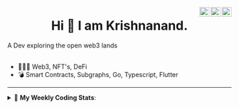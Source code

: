 <a href="https://twitter.com/incrypto32" target="_blank" rel="nofollow"><img align="right" alt="Pratik's Twitter" width="22px" src="https://cdn.jsdelivr.net/npm/simple-icons@v3/icons/twitter.svg" /></a><a href="https://www.linkedin.com/in/incrypto32" target="_blank" rel="nofollow"><img align="right" alt="Pratik's Linkdein" width="22px" src="https://cdn.jsdelivr.net/npm/simple-icons@v3/icons/linkedin.svg" /></a><a href="https://www.instagram.com/incrypto32" target="_blank" rel="nofollow"><img align="right" alt="Insta" width="22px" src="https://cdn.jsdelivr.net/npm/simple-icons@v3/icons/instagram.svg" /></a>

<center><h1> Hi 👋 I am Krishnanand. </h1></center>
A Dev exploring the open web3 lands

 <br /> 
 <br /> 

 
- 👨🏽‍💻  Web3, NFT's, DeFi
- 💣  Smart Contracts, Subgraphs, Go, Typescript, Flutter
<!-- - 🌐 Visit my [porfolio website](https://incrypt32.github.io/) for complete background and contact. -->


---


<details> 
 <summary>🤖 <b>My Weekly Coding Stats</b>: </summary>
<br>

<!--START_SECTION:waka-->

```text
TypeScript   5 hrs 59 mins   ████████████░░░░░░░░░░░░░   47.89 %
Dart         3 hrs 20 mins   ██████▓░░░░░░░░░░░░░░░░░░   26.75 %
SCSS         49 mins         █▓░░░░░░░░░░░░░░░░░░░░░░░   06.56 %
Git Config   35 mins         █▒░░░░░░░░░░░░░░░░░░░░░░░   04.73 %
YAML         32 mins         █░░░░░░░░░░░░░░░░░░░░░░░░   04.29 %
JavaScript   31 mins         █░░░░░░░░░░░░░░░░░░░░░░░░   04.23 %
```

<!--END_SECTION:waka-->

</details>


